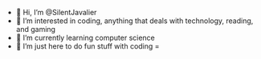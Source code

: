 - 👋 Hi, I’m @SilentJavalier
- 👀 I’m interested in coding, anything that deals with technology, reading, and gaming
- 🌱 I’m currently learning computer science
- 💞️ I’m just here to do fun stuff with coding
=

<!---
SilentJavalier/SilentJavalier is a ✨ special ✨ repository because its `README.md` (this file) appears on your GitHub profile.
You can click the Preview link to take a look at your changes.
--->
